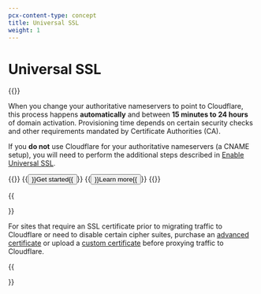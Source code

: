 ```yaml
---
pcx-content-type: concept
title: Universal SSL
weight: 1
---
```


# Universal SSL

{{<render file="_universal-ssl-definition.md">}}

When you change your authoritative nameservers to point to Cloudflare, this process happens **automatically** and between **15 minutes to 24 hours** of domain activation. Provisioning time depends on certain security checks and other requirements mandated by Certificate Authorities (CA).

If you **do not** use Cloudflare for your authoritative nameservers (a CNAME setup), you will need to perform the additional steps described in [Enable Universal SSL](enable-universal-ssl/#non-authoritative-partial-domains).

{{<button-group>}}
    {{<button type="primary" href="enable-universal-ssl">}}Get started{{</button>}}
    {{<button type="secondary" href="https://www.cloudflare.com/learning/ssl/what-is-an-ssl-certificate/" target="_blank">}}Learn more{{</button>}}
{{</button-group>}}

{{<Aside type="note">}}

For sites that require an SSL certificate prior to migrating traffic to Cloudflare or need to disable certain cipher suites, purchase an [advanced certificate](../advanced-certificate-manager) or upload a [custom certificate]("../custom-certificates) before proxying traffic to Cloudflare.

{{</Aside>}}
